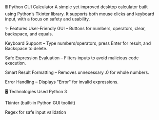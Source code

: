 
🖩 Python GUI Calculator
A simple yet improved desktop calculator built using Python’s Tkinter library.
It supports both mouse clicks and keyboard input, with a focus on safety and usability.


✨ Features
User-Friendly GUI – Buttons for numbers, operators, clear, backspace, and equals.

Keyboard Support – Type numbers/operators, press Enter for result, and Backspace to delete.

Safe Expression Evaluation – Filters inputs to avoid malicious code execution.

Smart Result Formatting – Removes unnecessary .0 for whole numbers.

Error Handling – Displays "Error" for invalid expressions.



🖥️ Technologies Used
Python 3

Tkinter (built-in Python GUI toolkit)

Regex for safe input validation
